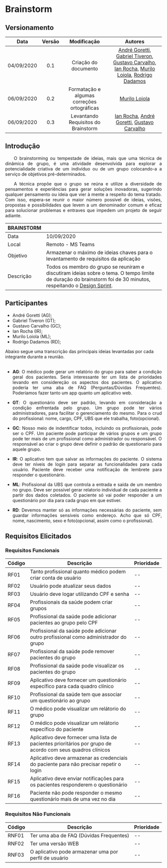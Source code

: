 # Brainstorm
## Versionamento
| Data | Versão | Modificação | Autores |
| :---: | :---: | :---: | :---: |
| 04/09/2020 | 0.1 | Criação do documento | [André Goretti](https://github.com/AGoretti), [Gabriel Tiveron](https://github.com/GabrielTiveron), [Gustavo Carvalho](https://github.com/gustavocarvalho1002), [Ian Rocha](https://github.com/IanPSRocha), [Murilo Loiola](https://github.com/murilo-dan), [Rodrigo Dadamos](https://github.com/Rdadamos) |
| 06/09/2020 | 0.2 | Formatação e algumas correções ortográficas | [Murilo Loiola](https://github.com/murilo-dan) |
| 06/09/2020 | 0.3 | Levantando Requisitos do Brainstorm | [Ian Rocha](https://github.com/IanPSRocha), [André Goretti](https://github.com/AGoretti), [Gustavo Carvalho](https://github.com/gustavocarvalho1002)|

## Introdução
<p align="justify">&emsp;&emsp;O brainstorming ou tempestade de ideias, mais que uma técnica de dinâmica de grupo, é uma atividade desenvolvida para explorar a potencialidade criativa de um indivíduo ou de um grupo colocando-a a serviço de objetivos pré-determinados.</p><p align="justify">&emsp;&emsp;A técnica propõe que o grupo se reúna e utilize a diversidade de pensamentos e experiências para gerar soluções inovadoras, sugerindo qualquer pensamento ou ideia que vier à mente a respeito do tema tratado. Com isso, espera-se reunir o maior número possível de ideias, visões, propostas e possibilidades que levem a um denominador comum e eficaz para solucionar problemas e entraves que impedem um projeto de seguir adiante.</p>

| BRAINSTORM | |
| --- | --- |
| Data | 10/09/2020 |
| Local | Remoto - MS Teams |
| Objetivo | Armazenar o máximo de ideias chaves para o levantamento de requisitos da aplicação |
| Descrição | Todos os membro do grupo se reuniram e discutiram ideias sobre o tema. O tempo limite de duração do brainstorm foi de 30 minutos, respeitando o <a href="">Design Sprint</a>. |

## Participantes</h3>
<ul>
  <li>André Goretti (AG);</li>
  <li>Gabriel Tiveron (GT);</li>
  <li>Gustavo Carvalho (GC);</li>
  <li>Ian Rocha (IR);</li>
  <li>Murilo Loiola (ML);</li>
  <li>Rodrigo Dadamos (RD);</li>
</ul>
Abaixo segue uma transcrição das principais ideias levantadas por cada integrante durante a reunião.</br></br>
<ul>
    <li><p align="justify"><strong>AG</strong>: O médico pode gerar um relatório do grupo para saber a condição geral dos pacientes. 
    Seria interessante ter um lista de prioridades levando em considereção os aspectos dos pacientes. 
    O aplicativo poderia ter uma aba de FAQ (Perguntas/Dúvidas Frequentes).
    Poderíamos fazer tanto um app quanto um aplicativo web.</p></li> 
    <li><p align="justify"><strong>GT</strong>: O questionário deve ser padrão, levando em consideração a condição enfrentada pelo grupo. 
    Um grupo pode ter vários administradores, para facilitar o gerenciamento do mesmo.
    Para o crud do profissional: nome, cargo, CPF, UBS que ele trabalha, foto(opcional).
    </p></li> 
    <li><p align="justify"><strong>GC</strong>: Nosso meio de indentificar todos, incluindo os profissionais, pode ser  o CPF. 
    Um paciente pode participar de vários grupos e um grupo pode ter mais de um profissional como administrador ou responsável. 
    O responsável ao criar o grupo deve definir o padrão de questionario para aquele grupo.</p></li> 
    <li><p align="justify"><strong>IR</strong>: O aplicativo tem que salvar as informações do paciente. O sistema deve ter níveis de login para separar as funcionalidades para cada usuário. Paciente deve receber uma notificação de lembrete para responder o questionário.</p></li> 
    <li><p align="justify"><strong>ML</strong>:
    Profissional da UBS que controla a entrada e saída de um membro no grupo.
    Deve ser possível gerar relatorio individual de cada paciente a partir dos dados coletados.
    O paciente só vai poder responder a um questionário por dia para cada grupo em que estiver.</p></li> 
    <li><p align="justify"><strong>RD</strong>: Devemos manter só as informações necessárias do paciente, sem guardar informações sensíveis como endereço. Acho que só CPF, nome, nascimento, sexo e foto(opcional, assim como o profissional).</p></li> 
</ul>

## Requisitos Elicitados
### Requisitos Funcionais
| Código | Descrição | Prioridade |
| -- | -- | -- |
| RF01 | Tanto profissional quanto médico podem criar conta de usuário | -- |
| RF02 | Usuário pode atualizar seus dados | -- |
| RF03 | Usuário deve logar utilizando CPF e senha | -- |
| RF04 | Profissionais da saúde podem criar grupos | -- |
| RF05 | Profissional da saúde pode adicionar pacientes ao grupo pelo CPF | -- |
| RF06 | Profissional da saúde pode adicionar outro profissional como administrador do grupo | -- |
| RF07 | Profissional da saúde pode remover pacientes do grupo | -- |
| RF08 | Profissional da saúde pode visualizar os pacientes do grupo | -- |
| RF09 | Aplicativo deve fornecer um questionário específico para cada quadro clínico | -- |
| RF10 | Profissional da saúde tem que associar um questionário ao grupo | -- |
| RF11 | O médico pode visualizar um relátorio do grupo | -- |
| RF12 | O médico pode visualizar um relátorio específico do paciente | -- |
| RF13 | Aplicativo deve fornecer uma lista de pacientes prioritários por grupo de acordo com seus quadros clínicos | -- |
| RF14 | Aplicativo deve armazenar as credenciais do paciente para não precisar repetir o login | -- |
| RF15 | Aplicativo deve enviar notificações para os pacientes responderem o questionário| -- |
| RF16 | Paciente não pode responder o mesmo questionário mais de uma vez no dia| -- |


### Requisitos Não Funcionais
| Código | Descrição | Prioridade |
| -- | -- | -- |
| RNF01 | Ter uma aba de FAQ (Dúvidas Frequentes) | -- |
| RNF02 | Ter uma versão WEB | -- |
| RNF03 | O aplicativo pode armazenar uma por perfil de usuário | -- |